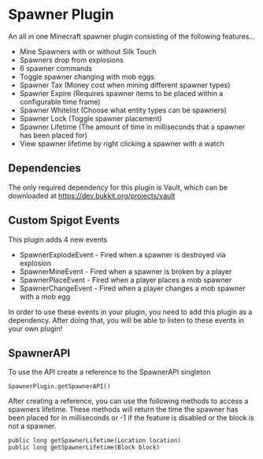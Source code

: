 # Spawner Plugin
An all in one Minecraft spawner plugin consisting of the following features...
* Mine Spawners with or without Silk Touch 
* Spawners drop from explosions
* 6 spawner commands
* Toggle spawner changing with mob eggs
* Spawner Tax (Money cost when mining different spawner types)
* Spawner Expire (Requires spawner items to be placed within a configurable time frame)
* Spawner Whitelist (Choose what entity types can be spawners)
* Spawner Lock (Toggle spawner placement)
* Spawner Lifetime (The amount of time in milliseconds that a spawner has been placed for)
* View spawner lifetime by right clicking a spawner with a watch 

## Dependencies
The only required dependency for this plugin is Vault, which can be
downloaded at https://dev.bukkit.org/projects/vault

## Custom Spigot Events
This plugin adds 4 new events
* SpawnerExplodeEvent - Fired when a spawner is destroyed via explosion
* SpawnerMineEvent - Fired when a spawner is broken by a player
* SpawnerPlaceEvent - Fired when a player places a mob spawner
* SpawnerChangeEvent - Fired when a player changes a mob spawner with a mob egg

In order to use these events in your plugin, you need to add this plugin as a dependency. 
After doing that, you will be able to listen to these events in your own plugin!

## SpawnerAPI
To use the API create a reference to the SpawnerAPI singleton 
~~~
SpawnerPlugin.getSpawnerAPI()
~~~
After creating a reference, you can use the following methods to access a spawners lifetime.
These methods will return the time the spawner has been placed for in milliseconds or -1 if the feature is disabled or 
the block is not a spawner. 
~~~
public long getSpawnerLifetime(Location location)
public long getSpawnerLifetime(Block block)
~~~
